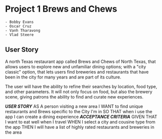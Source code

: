# Project 1 Brews and Chews
    - Bobby Evans
    - Oscar Cruz
    - Vanh Tharavong
    - Vlad Steere

## User Story

A north Texas restaurant app called Brews and Chews of North Texas, that allows users to explore new and unfamiliar dining options; with a "city classic" option, that lets users find breweries and restaurants that have been in the city for many years and are part of its culture.

The user will have the ability to refine their searches by location, food type, and other parameters. It will not only focus on food, but also the brewery scene, giving patrons the ability
to find and curate new experiences.

***USER STORY***
AS A person visiting a new area
I WANT to find unique restaurants and Brews specific to the City I'm in
SO THAT when i use the app I can create a dining experience
***ACCEPTANCE CRITERIA***
GIVEN THAT I want to eat well when I travel
WHEN I select a city and cousine type from the app
THEN I will have a list of highly rated restaurants and breweries in the area



